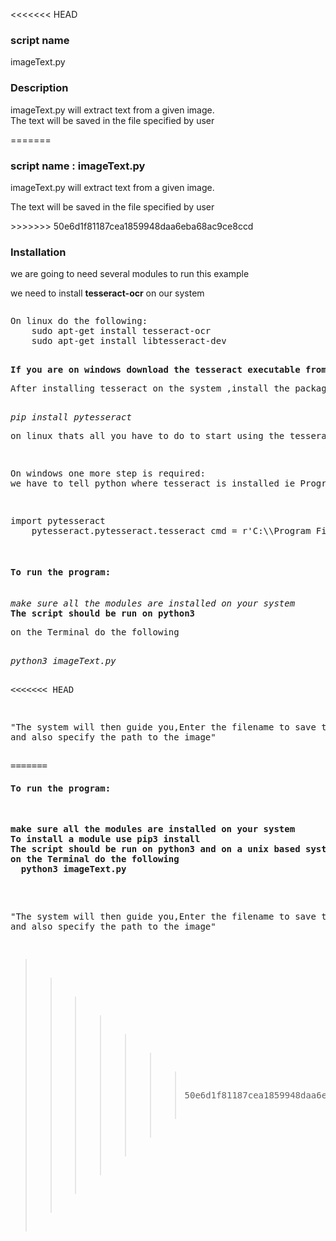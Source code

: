 <<<<<<< HEAD
<h3>script name</h3> 
<p>imageText.py</p>

<h3>Description</h3>
<p>imageText.py will extract text from a given image.<br>
The text will be saved in the file specified by user</p>
=======
<h3>script name : imageText.py</h3>

<p>imageText.py will extract text from a given image.</p>
<p>The text will be saved in the file specified by user</p>
>>>>>>> 50e6d1f81187cea1859948daa6eba68ac9ce8ccd

<h3>Installation</h3>
<p>we are going to need several modules to run this example</p>
<p>we need to install <b>tesseract-ocr</b> on our system</p>
<pre><p>On linux do the following:
	sudo apt-get install tesseract-ocr
	sudo apt-get install libtesseract-dev
</p><pre>	
<b>If you are on windows download the tesseract executable from their website</b>
<p>After installing tesseract on the system ,install the package through pip</p>
<i>pip install pytesseract</i>
<p>on linux thats all you have to do to start using the tesseract<p>
<p>On windows one more step is required: <br>we have to tell python where tesseract is installed ie Program files</p>
<pre>import pytesseract
	pytesseract.pytesseract.tesseract_cmd = r'C:\\Program Files\\Tesseract-OCR\\tesseract.exe'
</pre>	
<h4>To run the program:</h4>
<i>make sure all the modules are installed on your system</i>
<b>The script should be run on python3</b> 
<p>on the Terminal do the following</p>
<i>python3 imageText.py </i>

<<<<<<< HEAD
<p>"The system will then guide you,Enter the filename to save the text
and also specify the path to the image"</p>
=======
<h4>To run the program:</h4>
<pre><b>make sure all the modules are installed on your system
To install a module use pip3 install <module name>
The script should be run on python3 and on a unix based system
on the Terminal do the following
  python3 imageText.py </b></pre>

"The system will then guide you,Enter the filename to save the text
and also specify the path to the image"
>>>>>>> 50e6d1f81187cea1859948daa6eba68ac9ce8ccd


